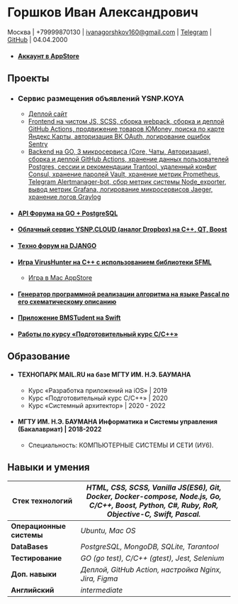 # Горшков Иван Александрович

Москва | +79999870130 | ivanagorshkov160@gmail.com | [Telegram](https://t.me/wrld_ivan) | [GitHub](https://github.com/IvanGorshkov) | 04.04.2000

* #### [Аккаунт в AppStore](https://apps.apple.com/us/developer/ivan-gorshkov/id621456941?l=ru)

## Проекты

* ### Сервис размещения объявлений YSNP.KOYA
    * [Деплой сайт](https://ykoya.ru) 
    * [Frontend на чистом JS, SCSS, сборка webpack, сборка и деплой GitHub Actions, продвижение товаров ЮMoney, поиска по карте Яндекс Карты, авторизация ВК OAuth, логирование ошибок Sentry](https://github.com/IvanGorshkov/2021_1_YSNP)
    * [Backend на GO, 3 микросервиса (Core, Чаты, Авторизация), сборка и деплой GitHub Actions, хранение данных пользователей Postgres, сессии и рекомендации Trantool, удаленный конфиг Consul, хранение паролей Vault, хранение метрик Prometheus, Telegram Alertmanager-bot, сбор метрик системы Node_exporter, вывод метрик Grafana, логирование микросервисов Jaeger, хранение логов Graylog](https://github.com/IvanGorshkov/2021_1_YSNP-1)

* #### [API Форума на GO + PostgreSQL](https://github.com/IvanGorshkov/DB-TP-HW)

* #### [Облачный сервис YSNP.CLOUD (аналог Dropbox) на C++, QT, Boost](https://github.com/IvanGorshkov/YSPN.Cloud/tree/master)

* #### [Teхно форум на DJANGO](https://github.com/IvanGorshkov/WebDJangoTP)

* #### [Игра VirusHunter на С++ с использованием библиотеки SFML](https://github.com/IvanGorshkov/BeatCovid)
    * [Игра в Mac AppStore](https://apps.apple.com/ru/app/virushunter-2d/id1526288621?mt=12)

* #### [Генератор программной реализации алгоритма на языке Pascal по его схематическому описанию](https://github.com/IvanGorshkov/CodeGenerator)

* #### [Приложение BMSTudent на Swift](https://github.com/alSergey/BMSTudent)

* #### [Работы по курсу «Подготовительный курс С/C++»](https://github.com/IvanGorshkov/prep-2020.01)


## Образование

* #### ТЕХНОПАРК MAIL.RU на базе МГТУ ИМ. Н.Э. БАУМАНА
    * Курс «Разработка приложений на iOS» | 2019
    * Курс «Подготовительный курс С/C++» | 2020
    * Курс «Системный архитектор» | 2020 - 2022

* #### МГТУ ИМ. Н.Э. БАУМАНА Информатика и Системы управления (Бакалавриат) | 2018-2022
    * Специальность: КОМПЬЮТЕРНЫЕ СИСТЕМЫ И СЕТИ (ИУ6).

## Навыки и умения

| **Стек технологий** | *HTML, CSS, SCSS, Vanilla JS(ES6), Git, Docker, Docker-compose, Node.js, Go, C/C++, Boost, Python, C#, Ruby, RoR, Objective-C, Swift, Pascal.* |
|---------------------|----------------------------------------------------------------------------------------------------------------------|
| **Операционные системы** | *Ubuntu, Mac OS* | 
| **DataBases** | *PostgreSQL, MongoDB, SQLite, Tarantool* | 
| **Тестирование** | *GO (go test), C/C++ (gtest), Jest, Selenium* | 
| **Доп. навыки** | *Деплой, GitHub Action, настройка Nginx, Jira, Figma* |
| **Английский** | *intermediate* |

